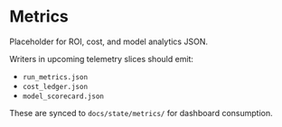 ﻿# Metrics

Placeholder for ROI, cost, and model analytics JSON.

Writers in upcoming telemetry slices should emit:
- `run_metrics.json`
- `cost_ledger.json`
- `model_scorecard.json`

These are synced to `docs/state/metrics/` for dashboard consumption.
